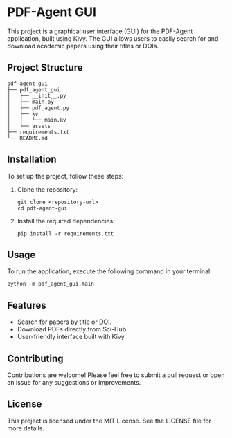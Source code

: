 # PDF-Agent GUI

This project is a graphical user interface (GUI) for the PDF-Agent application, built using Kivy. The GUI allows users to easily search for and download academic papers using their titles or DOIs.

## Project Structure

```
pdf-agent-gui
├── pdf_agent_gui
│   ├── __init__.py
│   ├── main.py
│   ├── pdf_agent.py
│   ├── kv
│   │   └── main.kv
│   └── assets
├── requirements.txt
└── README.md
```

## Installation

To set up the project, follow these steps:

1. Clone the repository:
   ```
   git clone <repository-url>
   cd pdf-agent-gui
   ```

2. Install the required dependencies:
   ```
   pip install -r requirements.txt
   ```

## Usage

To run the application, execute the following command in your terminal:
```
python -m pdf_agent_gui.main
```

## Features

- Search for papers by title or DOI.
- Download PDFs directly from Sci-Hub.
- User-friendly interface built with Kivy.

## Contributing

Contributions are welcome! Please feel free to submit a pull request or open an issue for any suggestions or improvements.

## License

This project is licensed under the MIT License. See the LICENSE file for more details.
